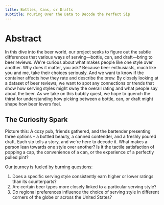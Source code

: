 ```yaml
---
title: Bottles, Cans, or Drafts
subtitle: Pouring Over the Data to Decode the Perfect Sip
---
```


# Abstract

In this dive into the beer world, our project seeks to figure out the subtle differences that various ways of serving—bottle, can, and draft—bring to beer reviews. We're curious about what makes people like one style over another. Why does it matter, you ask? Because beer enthusiasts, much like you and me, take their choices seriously. And we want to know if the container affects how they rate and describe the brew. By closely looking at a dataset of beer reviews, we want to spot any connections or trends that show how serving styles might sway the overall rating and what people say about the beer. As we take on this bubbly quest, we hope to quench the thirst for understanding how picking between a bottle, can, or draft might shape how beer lovers feel.

## The Curiosity Spark

Picture this: A cozy pub, friends gathered, and the bartender presenting three options – a bottled beauty, a canned contender, and a freshly poured draft. Each sip tells a story, and we're here to decode it. What makes a person lean towards one style over another? Is it the tactile satisfaction of popping a cap, the convenience of a can, or the experience of a perfectly pulled pint?

Our journey is fueled by burning questions:

1. Does a specific serving style consistently earn higher or lower ratings than its counterparts?
2. Are certain beer types more closely linked to a particular serving style?
3. Do regional preferences influence the choice of serving style in different corners of the globe or across the United States?